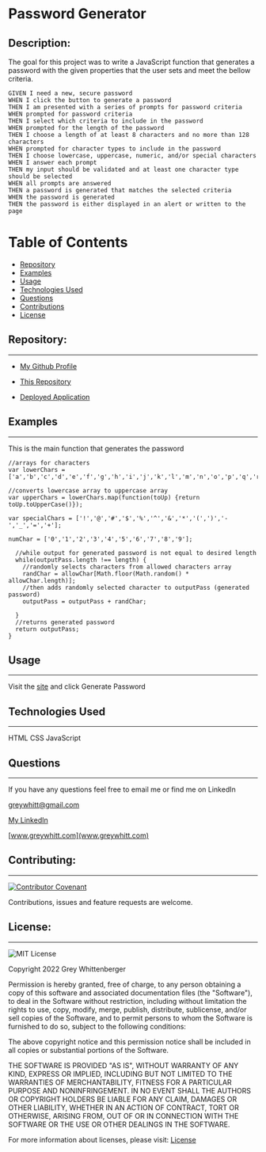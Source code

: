 # Password Generator 

## Description:  

The goal for this project was to write a JavaScript function that generates a password with the given properties that the user sets and meet the bellow criteria.


```
GIVEN I need a new, secure password
WHEN I click the button to generate a password
THEN I am presented with a series of prompts for password criteria
WHEN prompted for password criteria
THEN I select which criteria to include in the password
WHEN prompted for the length of the password
THEN I choose a length of at least 8 characters and no more than 128 characters
WHEN prompted for character types to include in the password
THEN I choose lowercase, uppercase, numeric, and/or special characters
WHEN I answer each prompt
THEN my input should be validated and at least one character type should be selected
WHEN all prompts are answered
THEN a password is generated that matches the selected criteria
WHEN the password is generated
THEN the password is either displayed in an alert or written to the page

```


# Table of Contents

- [Repository](#repository)
- [Examples](#examples)
- [Usage](#usage)
- [Technologies Used](#technologies-used)
- [Questions](#questions)
- [Contributions](#contributing)
- [License](#license)

## Repository:

---

- [My Github Profile](https://github.com/Grey-Whitt)

- [This Repository](https://github.com/Grey-Whitt/portfolio-v3)

- [Deployed Application](https://grey-whitt.github.io/password-generator/)

## Examples

---

This is the main function that generates the password
```
//arrays for characters 
var lowerChars = ['a','b','c','d','e','f','g','h','i','j','k','l','m','n','o','p','q','r','s','t','u','v','w','x','y','z'];

//converts lowercase array to uppercase array 
var upperChars = lowerChars.map(function(toUp) {return toUp.toUpperCase()});

var specialChars = ['!','@','#','$','%','^','&','*','(',')','-','_','=','+'];

numChar = ['0','1','2','3','4','5','6','7','8','9'];

  //while output for generated password is not equal to desired length 
  while(outputPass.length !== length) {
    //randomly selects characters from allowed characters array
    randChar = allowChar[Math.floor(Math.random() * allowChar.length)];
    //then adds randomly selected character to outputPass (generated password)
    outputPass = outputPass + randChar;

  }
  //returns generated password
  return outputPass;
}
```


## Usage

---

Visit the [site](https://grey-whitt.github.io/password-generator/) and click Generate Password

## Technologies Used

---
HTML
CSS
JavaScript

## Questions

---

If you have any questions feel free to email me or find me on LinkedIn

[greywhitt@gmail.com](mailto:greywhitt@gmail.com)

[My LinkedIn](https://www.linkedin.com/in/grey-whittenberger)

[www.greywhitt.com](www.greywhitt.com)

## Contributing:

---

[![Contributor Covenant](https://img.shields.io/badge/Contributor%20Covenant-v2.1%20adopted-ff69b4.svg)](./uploads/CODE_OF_CONDUCT.md)

Contributions, issues and feature requests are welcome.

## License:

---

![MIT License](https://img.shields.io/badge/license-MIT-blue)

Copyright 2022 Grey Whittenberger

Permission is hereby granted, free of charge, to any person obtaining a copy of this software and associated documentation files (the "Software"), to deal in the Software without restriction, including without limitation the rights to use, copy, modify, merge, publish, distribute, sublicense, and/or sell copies of the Software, and to permit persons to whom the Software is furnished to do so, subject to the following conditions:

The above copyright notice and this permission notice shall be included in all copies or substantial portions of the Software.

THE SOFTWARE IS PROVIDED "AS IS", WITHOUT WARRANTY OF ANY KIND, EXPRESS OR IMPLIED, INCLUDING BUT NOT LIMITED TO THE WARRANTIES OF MERCHANTABILITY, FITNESS FOR A PARTICULAR PURPOSE AND NONINFRINGEMENT. IN NO EVENT SHALL THE AUTHORS OR COPYRIGHT HOLDERS BE LIABLE FOR ANY CLAIM, DAMAGES OR OTHER LIABILITY, WHETHER IN AN ACTION OF CONTRACT, TORT OR OTHERWISE, ARISING FROM, OUT OF OR IN CONNECTION WITH THE SOFTWARE OR THE USE OR OTHER DEALINGS IN THE SOFTWARE.

For more information about licenses, please visit:
[License](https://opensource.org/licenses/MIT)
